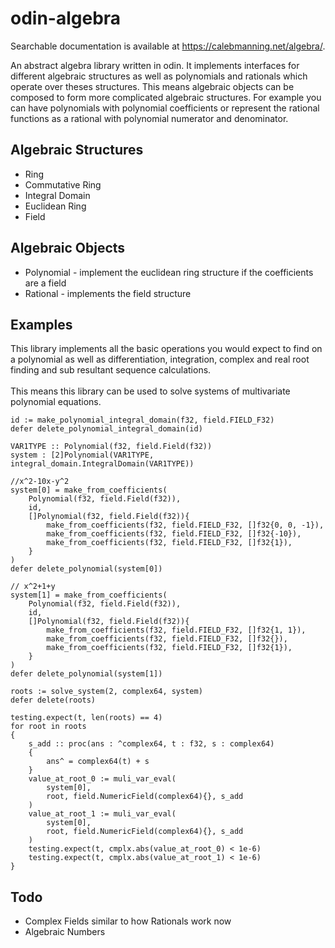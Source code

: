 # odin-algebra

Searchable documentation is available at https://calebmanning.net/algebra/.

An abstract algebra library written in odin. It implements interfaces for different algebraic structures as well as polynomials and rationals which operate over theses structures. This means algebraic objects can be composed to form more complicated algebraic structures. For example you can have polynomials with polynomial coefficients or represent the rational functions as a rational with polynomial numerator and denominator.

## Algebraic Structures
- Ring
- Commutative Ring
- Integral Domain
- Euclidean Ring
- Field

## Algebraic Objects
- Polynomial - implement the euclidean ring structure if the coefficients are a field
- Rational - implements the field structure

## Examples
This library implements all the basic operations you would expect to find on a polynomial as well as differentiation, integration, complex and real root finding and sub resultant sequence calculations. \
\
This means this library can be used to solve systems of multivariate polynomial equations.
```odin
id := make_polynomial_integral_domain(f32, field.FIELD_F32)
defer delete_polynomial_integral_domain(id)

VAR1TYPE :: Polynomial(f32, field.Field(f32))
system : [2]Polynomial(VAR1TYPE, integral_domain.IntegralDomain(VAR1TYPE))

//x^2-10x-y^2
system[0] = make_from_coefficients(
    Polynomial(f32, field.Field(f32)),
    id,
    []Polynomial(f32, field.Field(f32)){
        make_from_coefficients(f32, field.FIELD_F32, []f32{0, 0, -1}),
        make_from_coefficients(f32, field.FIELD_F32, []f32{-10}),
        make_from_coefficients(f32, field.FIELD_F32, []f32{1}),
    }
)
defer delete_polynomial(system[0])

// x^2+1+y
system[1] = make_from_coefficients(
    Polynomial(f32, field.Field(f32)),
    id,
    []Polynomial(f32, field.Field(f32)){
        make_from_coefficients(f32, field.FIELD_F32, []f32{1, 1}),
        make_from_coefficients(f32, field.FIELD_F32, []f32{}),
        make_from_coefficients(f32, field.FIELD_F32, []f32{1}),
    }
)
defer delete_polynomial(system[1])

roots := solve_system(2, complex64, system)
defer delete(roots)

testing.expect(t, len(roots) == 4)
for root in roots
{
    s_add :: proc(ans : ^complex64, t : f32, s : complex64)
    {
        ans^ = complex64(t) + s
    }
    value_at_root_0 := muli_var_eval(
        system[0],
        root, field.NumericField(complex64){}, s_add
    )
    value_at_root_1 := muli_var_eval(
        system[0],
        root, field.NumericField(complex64){}, s_add
    )
    testing.expect(t, cmplx.abs(value_at_root_0) < 1e-6)
    testing.expect(t, cmplx.abs(value_at_root_1) < 1e-6)
}
```
## Todo
- Complex Fields similar to how Rationals work now
- Algebraic Numbers
